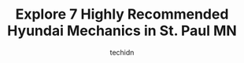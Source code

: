 ---
layout: ampstory
image: https://images.unsplash.com/photo-1598560342586-54fac322e093?ixlib=rb-4.0.3&ixid=MnwxMjA3fDB8MHxwaG90by1wYWdlfHx8fGVufDB8fHx8&auto=format&fit=crop&w=640&h=853&q=80
author: techidn
featured: false
description: If youre in need of trustworthy and skilled Hyundai Mechanic in St. Paul MN, USA, youll be pleased to discover the 7 best Hyundai Mechanic in town. Their expertise and commitment to custom
title: Explore 7 Highly Recommended Hyundai Mechanics in St. Paul MN
cover:
   title: Explore 7 Highly Recommended Hyundai Mechanics in St. Paul MN
   subtitle: Rickpate
   background: https://images.unsplash.com/photo-1598560342586-54fac322e093?ixlib=rb-4.0.3&ixid=MnwxMjA3fDB8MHxwaG90by1wYWdlfHx8fGVufDB8fHx8&auto=format&fit=crop&w=640&h=853&q=80

pages: 
 - layout: thirds
   top: <h1>#1 Tuan Auto Repair</h1>
   bottom: "<p>Tuan found a tow truck for me in a snowstorm when none were available. After reading the reviews online, I decided to have him do the bodywork on my car after my collisio</p>"
   background: https://www.knot35.com/toplist/wp-content/uploads/2023/06/best-hyundai-mechanic-1-in-st-paul-mn-1685838763.jpeg
   backgroundblur: true
 - layout: thirds
   top: <h1>#2 Lloyds Automotive Service</h1>
   bottom: "<p>982 Grand Ave, St Paul, MN 55105, United States</p>"
   background: https://www.knot35.com/toplist/wp-content/uploads/2023/06/best-hyundai-mechanic-2-in-st-paul-mn-1685838763.jpeg
   cta:
      link: https://www.knot35.com/toplist/explore-7-highly-recommended-hyundai-mechanics-in-st-paul-mn/
      text: Explore 7 Highly Recommended Hyundai Mechanics in St. Paul MN
 - layout: thirds
   top: <h1>#3 Five Star Auto Service</h1>
   bottom: "<p>675 Snelling Ave N, St Paul, MN 55104, United States</p>"
   background: https://www.knot35.com/toplist/wp-content/uploads/2023/06/best-hyundai-mechanic-3-in-st-paul-mn-1685838763.jpeg
   cta:
      link: https://www.knot35.com/toplist/explore-7-highly-recommended-hyundai-mechanics-in-st-paul-mn/
      text: Explore 7 Highly Recommended Hyundai Mechanics in St. Paul MN
 - layout: thirds
   top: <h1>#4 Precision Tune Auto Care</h1>
   bottom: "<p>360 Snelling Ave S, St Paul, MN 55105, United States</p>"
   background: https://images.unsplash.com/photo-1518640467707-6811f4a6ab73?ixlib=rb-4.0.3&ixid=MnwxMjA3fDB8MHxwaG90by1wYWdlfHx8fGVufDB8fHx8&auto=format&fit=crop&w=640&h=853&q=80
   cta:
      link: https://www.knot35.com/toplist/explore-7-highly-recommended-hyundai-mechanics-in-st-paul-mn/
      text: Explore 7 Highly Recommended Hyundai Mechanics in St. Paul MN
 - layout: thirds
   top: <h1>#5 Dynotech Automotive</h1>
   bottom: "<p>2092 Gilbert Ave, St Paul, MN 55104, United States</p>"
   background: https://images.unsplash.com/photo-1613843873231-1447db182f97?ixlib=rb-4.0.3&ixid=MnwxMjA3fDB8MHxwaG90by1wYWdlfHx8fGVufDB8fHx8&auto=format&fit=crop&w=640&h=853&q=80
   cta:
      link: https://www.knot35.com/toplist/explore-7-highly-recommended-hyundai-mechanics-in-st-paul-mn/
      text: Explore 7 Highly Recommended Hyundai Mechanics in St. Paul MN
 - layout: thirds
   top: <h1>#6 St. Paul Automotive</h1>
   bottom: "<p>910 Randolph Ave, St Paul, MN 55102, United States</p>"
   background: https://images.unsplash.com/photo-1515405295579-ba7b45403062?ixlib=rb-4.0.3&ixid=MnwxMjA3fDB8MHxwaG90by1wYWdlfHx8fGVufDB8fHx8&auto=format&fit=crop&w=640&h=853&q=80
   cta:
      link: https://www.knot35.com/toplist/explore-7-highly-recommended-hyundai-mechanics-in-st-paul-mn/
      text: Explore 7 Highly Recommended Hyundai Mechanics in St. Paul MN
 - layout: thirds
   top: <h1>#7 Auto Repair Service</h1>
   bottom: "<p>965 Pierce Butler Rte, St Paul, MN 55104, United States</p>"
   background: https://images.unsplash.com/photo-1510906594845-bc082582c8cc?ixlib=rb-4.0.3&ixid=MnwxMjA3fDB8MHxwaG90by1wYWdlfHx8fGVufDB8fHx8&auto=format&fit=crop&w=640&h=853&q=80
   cta:
      link: https://www.knot35.com/toplist/explore-7-highly-recommended-hyundai-mechanics-in-st-paul-mn/
      text: Explore 7 Highly Recommended Hyundai Mechanics in St. Paul MN
 - layout: thirds
   middle: Continue reading...
   background: https://images.unsplash.com/photo-1567360425618-1594206637d2?ixlib=rb-4.0.3&ixid=MnwxMjA3fDB8MHxwaG90by1wYWdlfHx8fGVufDB8fHx8&auto=format&fit=crop&w=640&h=853&q=80
   cta:
      link: https://www.knot35.com/toplist/explore-7-highly-recommended-hyundai-mechanics-in-st-paul-mn/
      text: Explore 7 Highly Recommended Hyundai Mechanics in St. Paul MN
      
---